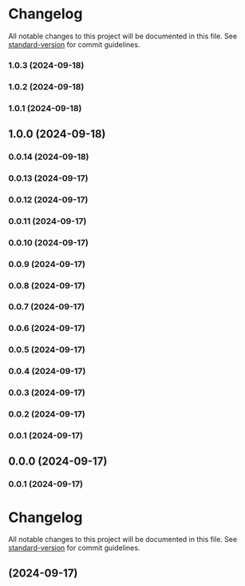 # Changelog

All notable changes to this project will be documented in this file. See [standard-version](https://github.com/conventional-changelog/standard-version) for commit guidelines.

### 1.0.3 (2024-09-18)

### 1.0.2 (2024-09-18)

### 1.0.1 (2024-09-18)

## 1.0.0 (2024-09-18)

### 0.0.14 (2024-09-18)

### 0.0.13 (2024-09-17)

### 0.0.12 (2024-09-17)

### 0.0.11 (2024-09-17)

### 0.0.10 (2024-09-17)

### 0.0.9 (2024-09-17)

### 0.0.8 (2024-09-17)

### 0.0.7 (2024-09-17)

### 0.0.6 (2024-09-17)

### 0.0.5 (2024-09-17)

### 0.0.4 (2024-09-17)

### 0.0.3 (2024-09-17)

### 0.0.2 (2024-09-17)

### 0.0.1 (2024-09-17)

## 0.0.0 (2024-09-17)

### 0.0.1 (2024-09-17)

# Changelog

All notable changes to this project will be documented in this file. See [standard-version](https://github.com/conventional-changelog/standard-version) for commit guidelines.

##  (2024-09-17)
